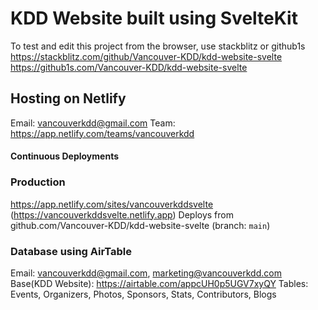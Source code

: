 # KDD Website built using SvelteKit

To test and edit this project from the browser, use stackblitz or github1s
https://stackblitz.com/github/Vancouver-KDD/kdd-website-svelte
https://github1s.com/Vancouver-KDD/kdd-website-svelte

## Hosting on Netlify

Email: vancouverkdd@gmail.com
Team: https://app.netlify.com/teams/vancouverkdd

#### Continuous Deployments

### Production

https://app.netlify.com/sites/vancouverkddsvelte (https://vancouverkddsvelte.netlify.app)
Deploys from github.com/Vancouver-KDD/kdd-website-svelte (branch: `main`)

### Database using AirTable

Email: vancouverkdd@gmail.com, marketing@vancouverkdd.com
Base(KDD Website): https://airtable.com/appcUH0p5UGV7xyQY
Tables: Events, Organizers, Photos, Sponsors, Stats, Contributors, Blogs
